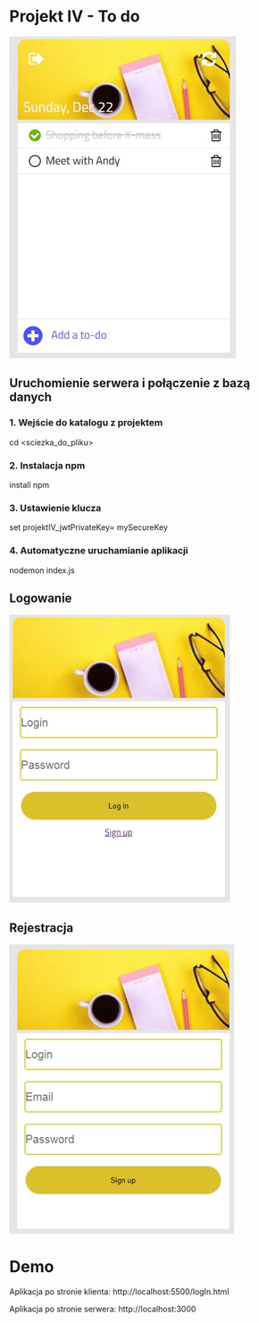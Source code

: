 # Projekt IV - To do
![](images//task.jpg)
## Uruchomienie serwera i połączenie z bazą danych

### 1. Wejście do katalogu z projektem
cd <sciezka_do_pliku>
### 2. Instalacja npm 
install npm
### 3. Ustawienie klucza
set projektIV_jwtPrivateKey= mySecureKey
### 4. Automatyczne uruchamianie aplikacji
nodemon index.js

## Logowanie 
![](images//login.jpg)

## Rejestracja 
![](images//rejestracja.jpg)

# Demo 
Aplikacja po stronie klienta: http://localhost:5500/logIn.html 

Aplikacja po stronie serwera: http://localhost:3000
